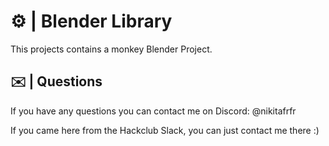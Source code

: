 # ⚙️ | Blender Library

This projects contains a monkey Blender Project.

## ✉️ | Questions

If you have any questions you can contact me on Discord: @nikitafrfr

If you came here from the Hackclub Slack, you can just contact me there :)